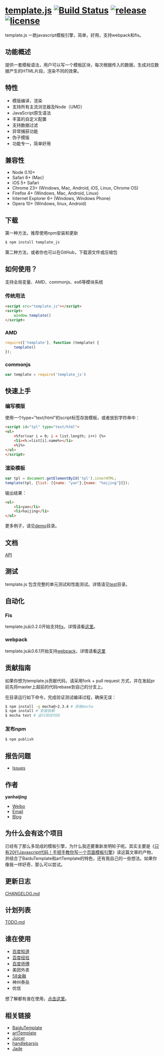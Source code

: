 # [template.js](https://github.com/yanhaijing/template.js) [![Build Status](https://travis-ci.org/yanhaijing/template.js.svg?branch=master)](https://travis-ci.org/yanhaijing/template.js) [![release](https://img.shields.io/badge/release-v0.7.1-orange.svg)](https://github.com/yanhaijing/template.js/releases/tag/v0.7.1) [![license](https://img.shields.io/badge/license-MIT-blue.svg)](https://github.com/yanhaijing/template.js/blob/master/MIT-LICENSE.txt)

template.js 一款javascript模板引擎，简单，好用，支持webpack和fis。

## 功能概述

提供一套模板语法，用户可以写一个模板区块，每次根据传入的数据，生成对应数据产生的HTML片段，渲染不同的效果。

## 特性

- 模版编译，渲染
- 支持所有主流浏览器及Node（UMD）
- JavaScript原生语法
- 丰富的自定义配置
- 支持数据过滤
- 异常捕获功能
- 伪子模版
- 功能专一，简单好用

## 兼容性

- Node 0.10+
- Safari 6+ (Mac)
- iOS 5+ Safari
- Chrome 23+ (Windows, Mac, Android, iOS, Linux, Chrome OS)
- Firefox 4+ (Windows, Mac, Android, Linux)
- Internet Explorer 6+ (Windows, Windows Phone)
- Opera 10+ (Windows, linux, Android)

## 下载
第一种方法，推荐使用npm安装和更新

```bash
$ npm install template_js
```

第二种方法，或者你也可以在GitHub，下载源文件或压缩包

## 如何使用？
支持全局变量、AMD、commonjs、es6等模块系统

### 传统用法

```html
<script src="template.js"></script>
<script>
    window.template()
</script>
```

### AMD

```js
require(['template'], function (template) {
    template()
});
```

### commonjs

```js
var template = require('template_js')
```

## 快速上手

### 编写模版

使用一个type="text/html"的script标签存放模板，或者放到字符串中：

```html
<script id="tpl" type="text/html">
<ul>
    <%for(var i = 0; i < list.length; i++) {%>
    <li><%:=list[i].name%></li>
    <%}%>
</ul>
</script>
```

### 渲染模板

```js
var tpl = document.getElementById('tpl').innerHTML;
template(tpl, {list: [{name: "yan"},{name: "haijing"}]});
```

输出结果：

```html
<ul>
    <li>yan</li>
    <li>haijing</li>
</ul>
```

更多例子，请见[demo](demo)目录。

## 文档

[API](doc/api.md)

## 测试
template.js 包含完整的单元测试和性能测试。详情请见[test](test)目录。

## 自动化
### Fis
template.js从0.2.0开始支持[fis](http://fis.baidu.com/)，详情请看[这里](https://github.com/yanhaijing/fis-parser-template)。

### webpack
template.js从0.6.1开始支持[webpack](http://webpack.github.io/)，详情请看[这里](https://github.com/yanhaijing/template-loader)

## 贡献指南

如果你想为template.js贡献代码，请采用fork + pull request 方式，并在发起pr前先将master上超前的代码rebase到自己的分支上。

在目录运行如下命令，完成验证测试编译过程，确保无误：

```bash
$ npm install -g mocha@~2.3.4 # 安装mocha
$ npm install # 安装依赖
$ mocha test # 运行测试代码
```

### 发布npm

```  bash
$ npm publish
```

## 报告问题

- [Issues](https://github.com/yanhaijing/template.js/issues "report question")

## 作者

**yanhaijing**

- [Weibo](http://weibo.com/yanhaijing1234 "yanhaijing's Weibo")
- [Email](mailto:yanhaijing@yeah.net "yanhaijing's Email")
- [Blog](http://yanhaijing.com "yanhaijing's Blog")

## 为什么会有这个项目

已经有了那么多现成的模板引擎，为什么我还要重新发明轮子呢。其实主要是《[只有20行Javascript代码！手把手教你写一个页面模板引擎](http://blog.jobbole.com/56689/)》读这篇文章的产物，并结合了BaiduTemplate和artTemplate的特色，还有我自己的一些想法。如果你像我一样好奇，那么可以尝试。

## 更新日志

[CHANGELOG.md](CHANGELOG.md)

## 计划列表
[TODO.md](TODO.md)

## 谁在使用
- [百度知道](http://zhidao.baidu.com/)
- [百度经验](http://jingyan.baidu.com/)
- [百度师傅](http://shifu.baidu.com/)
- 美团外卖
- [58金融](https://npm.taobao.org/package/jr58)
- 神州泰岳
- 优信

想了解都有谁在使用，[点击这里](https://github.com/yanhaijing/template.js/issues/6)。

## 相关链接

- [BaiduTemplate](http://tangram.baidu.com/BaiduTemplate/)
- [artTemplate](https://github.com/aui/artTemplate/)
- [Juicer](http://juicer.name/)
- [handlebarsjs](http://handlebarsjs.com/)
- [Jade](http://jade-lang.com/)
